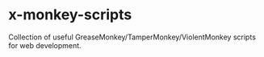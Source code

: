 # x-monkey-scripts
Collection of useful GreaseMonkey/TamperMonkey/ViolentMonkey scripts for web development.
